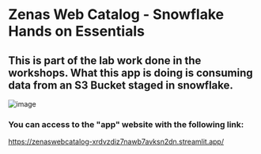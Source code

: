 # Zenas Web Catalog - Snowflake Hands on Essentials

## This is part of the lab work done in the workshops. What this app is doing is consuming data from an S3 Bucket staged in snowflake. 

![image](https://github.com/Faabrisgro/zenas_web_Catalog/assets/117785876/c5c1e6dd-f936-4a16-94ca-7ec879344b40)



### You can access to the "app" website with the following link:

https://zenaswebcatalog-xrdvzdiz7nawb7avksn2dn.streamlit.app/
